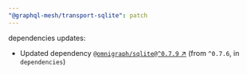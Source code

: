 ```yaml
---
"@graphql-mesh/transport-sqlite": patch
---
```

dependencies updates:
  - Updated dependency [`@omnigraph/sqlite@^0.7.9` ↗︎](https://www.npmjs.com/package/@omnigraph/sqlite/v/0.7.9) (from `^0.7.6`, in `dependencies`)
